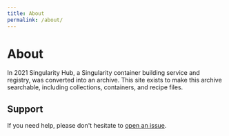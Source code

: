 ```yaml
---
title: About
permalink: /about/
---
```


# About

In 2021 Singularity Hub, a Singularity container building service and registry, was converted into an archive.
This site exists to make this archive searchable, including collections, containers, and recipe files.

## Support

If you need help, please don't hesitate to [open an issue](https://github.com/con/shub/issues).

